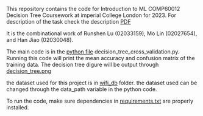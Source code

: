 This repository contains the code for Introduction to ML COMP60012 Decision Tree Coursework at imperial College London for 2023. For description of the task check the description  [PDF](co553_DTcoursework_V21_22_60012.pdf)

It is the combinational work of Runshen Lu (02033159), Mo Lin (02027654), and Han Jiao (02030048).

The main code is in the [python file](decision_tree_cross_validation.py) decision_tree_cross_validation.py. Running this code will print the mean accuracy and confusion matrix of the training data. The decision tree digure will be output through [decision_tree.png](decision_tree.png)

the dataset used for this project is in [wifi_db](/wifi_db) folder. the dataset used can be changed through the data_path variable in the python code. 

To run the code, make sure dependencies in [requirements.txt](requirements.txt) are properly installed. 